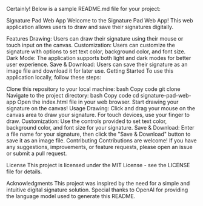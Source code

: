 
Certainly! Below is a sample README.md file for your project:

Signature Pad Web App
Welcome to the Signature Pad Web App! This web application allows users to draw and save their signatures digitally.

Features
Drawing: Users can draw their signature using their mouse or touch input on the canvas.
Customization: Users can customize the signature with options to set text color, background color, and font size.
Dark Mode: The application supports both light and dark modes for better user experience.
Save & Download: Users can save their signature as an image file and download it for later use.
Getting Started
To use this application locally, follow these steps:

Clone this repository to your local machine:
bash
Copy code
git clone <repository-url>
Navigate to the project directory:
bash
Copy code
cd signature-pad-web-app
Open the index.html file in your web browser.
Start drawing your signature on the canvas!
Usage
Drawing: Click and drag your mouse on the canvas area to draw your signature. For touch devices, use your finger to draw.
Customization: Use the controls provided to set text color, background color, and font size for your signature.
Save & Download: Enter a file name for your signature, then click the "Save & Download" button to save it as an image file.
Contributing
Contributions are welcome! If you have any suggestions, improvements, or feature requests, please open an issue or submit a pull request.

License
This project is licensed under the MIT License - see the LICENSE file for details.

Acknowledgments
This project was inspired by the need for a simple and intuitive digital signature solution.
Special thanks to OpenAI for providing the language model used to generate this README.
